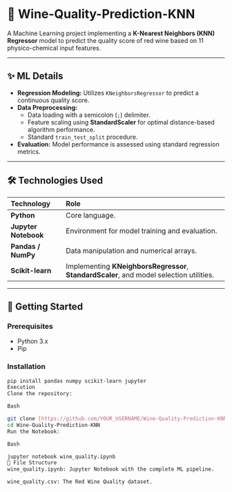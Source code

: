 # 🍷 Wine-Quality-Prediction-KNN

A Machine Learning project implementing a **K-Nearest Neighbors (KNN) Regressor** model to predict the quality score of red wine based on 11 physico-chemical input features.

---

## ✨ ML Details

* **Regression Modeling:** Utilizes `KNeighborsRegressor` to predict a continuous quality score.
* **Data Preprocessing:**
    * Data loading with a semicolon (`;`) delimiter.
    * Feature scaling using **StandardScaler** for optimal distance-based algorithm performance.
    * Standard `train_test_split` procedure.
* **Evaluation:** Model performance is assessed using standard regression metrics.

---

## 🛠️ Technologies Used

| Technology | Role |
| :--- | :--- |
| **Python** | Core language. |
| **Jupyter Notebook** | Environment for model training and evaluation. |
| **Pandas / NumPy** | Data manipulation and numerical arrays. |
| **Scikit-learn** | Implementing **KNeighborsRegressor**, **StandardScaler**, and model selection utilities. |

---

## 🚀 Getting Started

### Prerequisites
* Python 3.x
* Pip

### Installation

```bash
pip install pandas numpy scikit-learn jupyter
Execution
Clone the repository:

Bash

git clone [https://github.com/YOUR_USERNAME/Wine-Quality-Prediction-KNN.git](https://github.com/YOUR_USERNAME/Wine-Quality-Prediction-KNN.git)
cd Wine-Quality-Prediction-KNN
Run the Notebook:

Bash

jupyter notebook wine_quality.ipynb
📂 File Structure
wine_quality.ipynb: Jupyter Notebook with the complete ML pipeline.

wine_quality.csv: The Red Wine Quality dataset.
